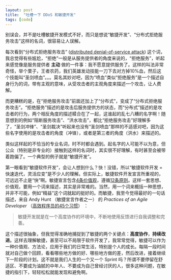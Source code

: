 ```yaml
---
layout: post
title:  "吐槽一下 DDoS 和敏捷开发"
tags: [code]
---
```


别误会，并不是吐槽敏捷开发模式不好，而只是想说“敏捷开发”、“分布式拒绝服务攻击”这样的名词，很容易让人误解。

每次看到“分布式拒绝服务攻击” ([distributed denial-of-service attack](https://en.wikipedia.org/wiki/Denial-of-service_attack)) 这个词，我总觉得有些尴尬，“拒绝”一般是从服务提供者的角度来说的，“拒绝服务”，听起来感觉像是服务提供者 **主动** 做的一件事：我不愿意提供服务了。这样的叫法非常奇怪，举个栗子，王者农药，我们英雄发动技能一刀下去对方掉10%血，然后这个技能叫“圣剑喷血”。。。莫名其妙对吧，因为“喷血”类似“拒绝服务”是一个描述自身行为的词，带有主观的意味，从受攻击者的主观角度来描述一个攻击，让人费解。

而更糟糕的是，在“拒绝服务攻击”前面还加上了“分布式”，变成了“分布式拒绝服务攻击”。“拒绝服务”描述的是攻击后服务提供方的状态，而“分布式”描述的是攻击者的行为，两个相反角度的描述糅合在了一起，这谁起的乱七八糟的名字啊！随意想到的例如“阻断服务攻击”、“洪水攻击”，都比“拒绝服务攻击”好理解多了，“圣剑冲锋”、“圣剑裁决”听起来也没有“圣剑喷血”那样的不适感对吧，因为这些名字使用的是攻击者的角度（冲锋），或者是第三者的角度（洪水）来描述的。

类似这样起的不恰当的专业名词，时不时都会遇到。起名字的人可能不以为意，但公众（特别是非专业的）接触到这样的名词时，其实很不好理解，有时甚至会被带着跑偏了。一个典型的例子就是“敏捷开发”。

第一眼看到“敏捷软件开发”，会让人想到什么？快！没错，所以“敏捷软件开发 = 快速迭代，灵活应变”是不少人的理解。但实际上，敏捷软件开发宣言所重视的，可远远不止是“快”啊。敏捷宣言包含[4条价值观](http://agilemanifesto.org/iso/zhchs/manifesto.html)，遵循[12条原则](http://agilemanifesto.org/iso/zhchs/principles.html)。这样一套思想、价值观，要用一个词来描述，其实是非常难的。当然，用一个词来概括一种思想，并非不可能，例如“精益”这个词就起的挺好的。而敏捷，我至今觉得最好的一句话描述，来自 Andy Hunt （敏捷宣言作者之一） 的 *Practices of an Agile Developer* （[高效程序员的45个习惯](https://book.douban.com/subject/4164024/)） ：

> 敏捷开发就是在一个高度协作的环境中，不断地使用反馈进行自我调整和完善。

这个描述很抽象，但我觉得准确地捕捉到了敏捷的两个关键点：**高度协作**，**持续改进**。这样去理解敏捷，甚至可以不局限于软件开发了，我常常觉得，敏捷可以作为一种价值观、方法论，应用于我们的日常生活，特别是个人的成长。每隔一段时间就对自己做个回顾，看看哪些地方做的好、哪些地方做的差，然后改进，接着继续下一阶段的计划。这不就是我们人生的一个又一个 Sprint 吗？所谓不要停留在舒适区、不要成为油腻的中年人、不要成为自己曾经讨厌的人，很多这种问题，在敏捷的指引下，轻轻松松就能发现和避免啊。
